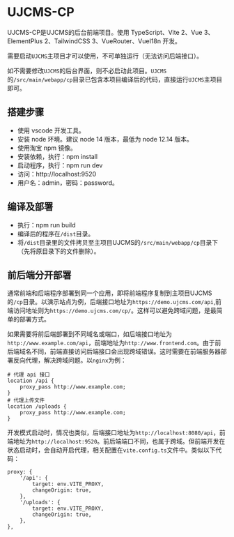# UJCMS-CP

UJCMS-CP是UJCMS的后台前端项目。使用 TypeScript、Vite 2、Vue 3、ElementPlus 2、TailwindCSS 3、VueRouter、VueI18n 开发。

需要启动`UJCMS`主项目才可以使用，不可单独运行（无法访问后端接口）。

如不需要修改`UJCMS`的后台界面，则不必启动此项目。`UJCMS`的`/src/main/webapp/cp`目录已包含本项目编译后的代码，直接运行`UJCMS`主项目即可。

## 搭建步骤

* 使用 vscode 开发工具。
* 安装 node 环境。建议 node 14 版本，最低为 node 12.14 版本。
* 使用淘宝 npm 镜像。
* 安装依赖，执行：npm install
* 启动程序，执行：npm run dev
* 访问：http://localhost:9520
* 用户名：admin，密码：password。

## 编译及部署

* 执行：npm run build
* 编译后的程序在`/dist`目录。
* 将`/dist`目录里的文件拷贝至主项目UJCMS的`/src/main/webapp/cp`目录下（先将原目录下的文件删除）。

## 前后端分开部署

通常前端和后端程序部署到同一个应用，即将前端程序复制到主项目UJCMS的`/cp`目录。以演示站点为例，后端接口地址为`https://demo.ujcms.com/api`,前端访问地址则为`https://demo.ujcms.com/cp/`。这样可以避免跨域问题，是最简单的部署方式。

如果需要将前后端部署到不同域名或端口，如后端接口地址为`http://www.example.com/api`，前端地址为`http://www.frontend.com`。由于前后端域名不同，前端直接访问后端接口会出现跨域错误。这时需要在前端服务器部署反向代理，解决跨域问题。以`nginx`为例：

```
# 代理 api 接口
location /api {
    proxy_pass http://www.example.com;
}
# 代理上传文件
location /uploads {
    proxy_pass http://www.example.com;
}
```

开发模式启动时，情况也类似，后端接口地址为`http://localhost:8080/api`，前端地址为`http://localhost:9520`。前后端端口不同，也属于跨域。但前端开发在状态启动时，会自动开启代理，相关配置在`vite.config.ts`文件中。类似以下代码：

```
proxy: {
    '/api': {
        target: env.VITE_PROXY,
        changeOrigin: true,
    },
    '/uploads': {
        target: env.VITE_PROXY,
        changeOrigin: true,
    },
},
```

